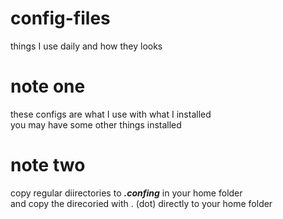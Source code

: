 # config-files
things I use daily and how they looks
</br>

<h1>
  note one 
</h1>

<p>
 these configs are what I use with what I installed </br>
 you may have some other things installed 
</p>

<h1>
  note two 
</h1>
<p>
  copy regular diirectories to <i><b>.confing</b></i> in your home folder </br>
  and copy the direcoried with . (dot) directly to your home folder
</p>
